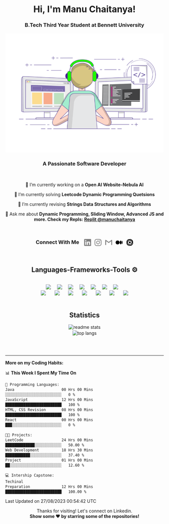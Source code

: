<h1 align="center">Hi, I'm Manu Chaitanya!</h1>
<h3 align="center">B.Tech Third Year Student at Bennett University</h3>
<p align = "center"> <img  title="Manu Chaitanya" alt="Manu Chaitanya" width="600" src="./logos/animation.gif" /> </p>

<h3 align="center">A Passionate Software Developer</h3>

<br/>

<div align="center">
 
 🔭 I’m currently working on a **Open AI Website-Nebula AI**

 🦾 I’m currently solving **Leetcode Dynamic Programming Quetsions**
 
 🌱 I’m currently revising **Strings Data Structures and Algorithms**

 💬 Ask me about **Dynamic Programming, Sliding Window, Advanced JS and more. Check my Repls: [Replit @manuchaitanya](https://replit.com/@ManuChaitanya)**

</div>

 
<br/>

 
 <h3 align = "center">
  Connect With Me &nbsp;&nbsp;
  <a href="www.linkedin.com/in/manuchaitanya"><img align="center" title="LinkedIn - Manu Chaitanya" alt="LinkedIn" width="22px" src="./logos/linkedin.svg" /></a>&nbsp;&nbsp;
  <a href="https://www.instagram.com/m7chaitanya/"><img align="center" title="Instagram - Manu Chaitanya" alt="Instagram" width="22px" src="./logos/instagram.svg" /></a>&nbsp;&nbsp;
  <a href="mailto:root2924100@gmail.com"><img align="center" title="Mail - Manu Chaitanya" alt="Mail" width="22px" src="./logos/gmail.svg" /></a>&nbsp;&nbsp;
  <a href="https://medium.com/@manuchaitanya"><img align="center" title="Medium - Manu Chaitanya" alt="Medium" width="22px" src="./logos/medium-icon-svgrepo-com.svg" /></a>&nbsp;&nbsp;
  <a href="https://replit.com/@ManuChaitanya"><img align="center" title="Replit - Manu Chaitanya" alt="Replit" width="22px" src="./logos/replit.svg" /></a>
</h3>


<br>

 
<h2 align="center">Languages-Frameworks-Tools ⚙️ </h2>
<br/>
<div align="center">
    <img src="https://skillicons.dev/icons?i=java" />&nbsp;&nbsp;&nbsp;&nbsp;
    <img src="https://skillicons.dev/icons?i=html" />&nbsp;&nbsp;&nbsp;&nbsp;
    <img src="https://skillicons.dev/icons?i=css" />&nbsp;&nbsp;&nbsp;&nbsp;
    <img src="https://skillicons.dev/icons?i=javascript" />&nbsp;&nbsp;&nbsp;&nbsp;
    <img src="https://skillicons.dev/icons?i=bootstrap" />&nbsp;&nbsp;&nbsp;&nbsp;
    <img src="https://skillicons.dev/icons?i=mysql" />&nbsp;&nbsp;&nbsp;&nbsp;
    <img src="https://skillicons.dev/icons?i=php" />&nbsp;&nbsp;&nbsp;&nbsp;
 <br/>
    <img src="https://skillicons.dev/icons?i=react" />&nbsp;&nbsp;&nbsp;&nbsp;&nbsp;&nbsp;
    <img src="https://skillicons.dev/icons?i=mongodb" />&nbsp;&nbsp;&nbsp;&nbsp;&nbsp;&nbsp;
    <img src="https://skillicons.dev/icons?i=nodejs" />&nbsp;&nbsp;&nbsp;&nbsp;&nbsp;&nbsp;
    <img src="https://skillicons.dev/icons?i=express" />&nbsp;&nbsp;&nbsp;&nbsp;&nbsp;&nbsp;
    <img src="https://skillicons.dev/icons?i=vscode" />&nbsp;&nbsp;&nbsp;&nbsp;&nbsp;&nbsp;
    <img src="https://skillicons.dev/icons?i=git" />&nbsp;&nbsp;&nbsp;&nbsp;&nbsp;&nbsp;
    <img src="https://skillicons.dev/icons?i=github" />
</div>


<br/>


<h2 align="center">Statistics</h2>
<div align=center>
  <img width=700 src="https://github-readme-stats-salesp07.vercel.app/api?username=manuchaitanya17&count_private=true&show_icons=true&theme=react&rank_icon=github&border_radius=10" alt="readme stats" />
 
 <br>
 
  <img width=700 align="center" src="https://github-readme-stats-salesp07.vercel.app/api/top-langs/?username=manuchaitanya17&langs_count=8&layout=compact&theme=react&border_radius=10&size_weight=1&count_weight=1&exclude_repo=github-readme-stats" alt="top langs" />
</div>

<br/><br/>
<hr/>

**More on my Coding Habits:**
<br>

<!--START_SECTION:waka-->


📊 **This Week I Spent My Time On** 

```text
💬 Programming Languages: 
Java                     00 Hrs 00 Mins        ░░░░░░░░░░░░░░░░░░░░░░░░░   0 % 
JavaScript               12 Hrs 00 Mins        █████████████████████████   100 %
HTML, CSS Revision       08 Hrs 00 Mins        █████████████████████████   100 % 
React                    00 Hrs 00 Mins        ███░░░░░░░░░░░░░░░░░░░░░░   0 % 

🐱‍💻 Projects:
LeetCode                 24 Hrs 00 Mins        █████████████░░░░░░░░░░░░   50.00 % 
Web Development          18 Hrs 30 Mins        ███████████░░░░░░░░░░░░░░   37.40 % 
Project                  01 Hrs 00 Mins        ██░░░░░░░░░░░░░░░░░░░░░░░   12.60 % 

💻 Intership Capstone: 
Techinal
Preparation              12 Hrs 00 Mins        █████████████████████████   100.00 % 
```
Last Updated on 27/08/2023 00:54:42 UTC

<p align="center">
    Thanks for visiting!
    Let's connect on Linkedin.
    <br>
    <b>
      Show some ❤️ by starring some of the repositories!
    </b>
</p>

<br/>

